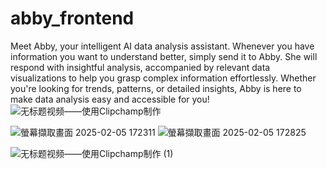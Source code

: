 # abby_frontend
  Meet Abby, your intelligent AI data analysis assistant. Whenever you have information you want to understand better, simply send it to Abby. She will respond with insightful analysis, accompanied by relevant data visualizations to help you grasp complex information effortlessly. Whether you're looking for trends, patterns, or detailed insights, Abby is here to make data analysis easy and accessible for you!
![无标题视频——使用Clipchamp制作](https://github.com/user-attachments/assets/60b78d56-3d1d-47ba-9f73-cb2719668756)

![螢幕擷取畫面 2025-02-05 172311](https://github.com/user-attachments/assets/93e22a04-2a9a-448e-9873-6d057720b6ef)
![螢幕擷取畫面 2025-02-05 172825](https://github.com/user-attachments/assets/46b0b00e-47d8-4c7f-8e6f-6eb79c54b4a7)

![无标题视频——使用Clipchamp制作 (1)](https://github.com/user-attachments/assets/f1d119a7-4246-4491-9b58-0f29745d27d3)
